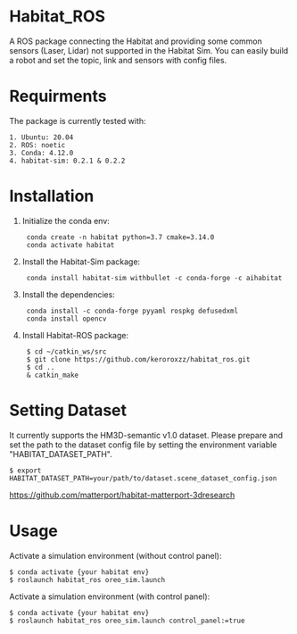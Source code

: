 # Habitat_ROS

A ROS package connecting the Habitat and providing some common sensors (Laser, Lidar) not supported in the Habitat Sim.
You can easily build a robot and set the topic, link and sensors with config files.

# Requirments

The package is currently tested with:

    1. Ubuntu: 20.04
    2. ROS: noetic
    3. Conda: 4.12.0
    4. habitat-sim: 0.2.1 & 0.2.2

# Installation

1. Initialize the conda env:

        conda create -n habitat python=3.7 cmake=3.14.0
        conda activate habitat

2. Install the Habitat-Sim package:

        conda install habitat-sim withbullet -c conda-forge -c aihabitat

3. Install the dependencies:

        conda install -c conda-forge pyyaml rospkg defusedxml
        conda install opencv

4. Install Habitat-ROS package:

        $ cd ~/catkin_ws/src
        $ git clone https://github.com/keroroxzz/habitat_ros.git
        $ cd ..
        & catkin_make

# Setting Dataset

It currently supports the HM3D-semantic v1.0 dataset. Please prepare and set the path to the dataset config file by setting the environment variable "HABITAT_DATASET_PATH".

    $ export HABITAT_DATASET_PATH=your/path/to/dataset.scene_dataset_config.json

https://github.com/matterport/habitat-matterport-3dresearch

# Usage

Activate a simulation environment (without control panel):

    $ conda activate {your habitat env}
    $ roslaunch habitat_ros oreo_sim.launch

Activate a simulation environment (with control panel):

    $ conda activate {your habitat env}
    $ roslaunch habitat_ros oreo_sim.launch control_panel:=true
